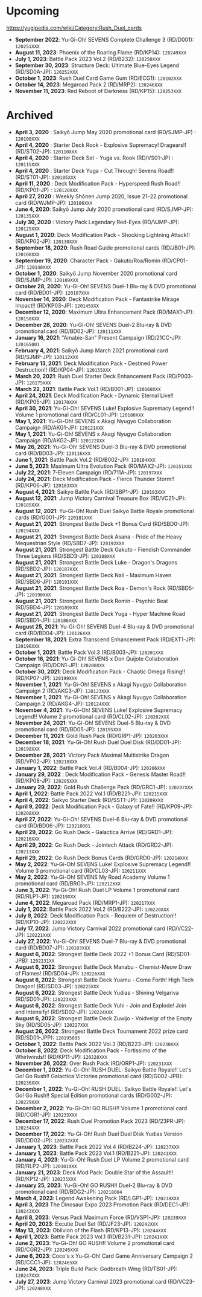 # Upcoming
https://yugipedia.com/wiki/Category:Rush_Duel_cards

- **September 2022**: Yu-Gi-Oh! SEVENS Complete Challenge 3 (RD/D001): `120251XXX`
- **August 11, 2023**: Phoenix of the Roaring Flame (RD/KP14): `120249XXX`
- **July 1, 2023**: Battle Pack 2023 Vol.2 (RD/B232): `120250XXX`
- **September 30, 2023**: Structure Deck: Ultimate Blue-Eyes Legend (RD/SD0A-JP): `120252XXX`
- **October 1, 2023**: Rush Duel Card Game Gum (RD/ECG1): `120102XXX`
- **October 14, 2023**: Megaroad Pack 2 (RD/MRP2): `120246XXX`
- **November 11, 2023**: Red Reboot of Darkness (RD/KP15): `120253XXX`

# Archived
- **April 3, 2020** : Saikyō Jump May 2020 promotional card (RD/SJMP-JP) : `120100XXX`
- **April 4, 2020** : Starter Deck Rook - Explosive Supremacy! Dragears!! (RD/ST02-JP): `120110XXX`
- **April 4, 2020** : Starter Deck Set - Yuga vs. Rook (RD/VS01-JP) : `120115XXX`
- **April 4, 2020** : Starter Deck Yuga - Cut Through! Sevens Road!! (RD/ST01-JP): `120105XXX`
- **April 11, 2020** : Deck Modification Pack - Hyperspeed Rush Road!! (RD/KP01-JP) : `120120XXX`
- **April 27, 2020** : Weekly Shōnen Jump 2020, Issue 21–22 promotional card (RD/WJMP-JP): `120106XXX`
- **June 4, 2020**: Saikyō Jump July 2020 promotional card (RD/SJMP-JP): `120135XXX`
- **July 30, 2020** : Victory Pack Legendary Red-Eyes (RD/VJMP-JP): `120125XXX`
- **August 1, 2020**: Deck Modification Pack - Shocking Lightning Attack!! (RD/KP02-JP): `120130XXX`
- **September 18, 2020**: Rush Road Guide promotional cards (RD/JB01-JP): `120108XXX`
- **September 19, 2020**: Character Pack - Gakuto/Roa/Romin (RD/CP01-JP): `120140XXX`
- **October 1, 2020**: Saikyō Jump November 2020 promotional card (RD/SJMP-JP): `120109XXX`
- **October 28, 2020**: Yu-Gi-Oh! SEVENS Duel-1 Blu-ray & DVD promotional card (RD/BD01-JP): `120107XXX`
- **November 14, 2020**: Deck Modification Pack - Fantastrike Mirage Impact!! (RD/KP03-JP): `120145XXX`
- **December 12, 2020**: Maximum Ultra Enhancement Pack (RD/MAX1-JP): `120150XXX`
- **December 28, 2020**: Yu-Gi-Oh! SEVENS Duel-2 Blu-ray & DVD promotional card (RD/BD02-JP): `120111XXX`
- **January 16, 2021**: "Amabie-San" Present Campaign (RD/21CC-JP): `120165001`
- **February 4, 2021**: Saikyō Jump March 2021 promotional card (RD/SJMP-JP): `120112XXX`
- **February 13, 2021**: Deck Modification Pack - Destined Power Destruction!! (RD/KP04-JP): `120155XXX`
- **March 20, 2021**: Rush Duel Starter Deck Enhancement Pack (RD/P003-JP): `120175XXX`
- **March 22, 2021**: Battle Pack Vol.1 (RD/B001-JP): `120160XXX`
- **April 24, 2021**: Deck Modification Pack - Dynamic Eternal Live!! (RD/KP05-JP): `120170XXX`
- **April 30, 2021**: Yu-Gi-Oh! SEVENS Luke! Explosive Supremacy Legend!! Volume 1 promotional card (RD/CL01-JP): `120180XXX`
- **May 1, 2021**: Yu-Gi-Oh! SEVENS x Akagi Nyugyo Collaboration Campaign (RD/AKG1-JP): `120121XXX`
- **May 1, 2021**: Yu-Gi-Oh! SEVENS x Akagi Nyugyo Collaboration Campaign (RD/AKG2-JP): `120122XXX`
- **May 26, 2021**: Yu-Gi-Oh! SEVENS Duel-3 Blu-ray & DVD promotional card (RD/BD03-JP): `120116XXX`
- **June 1, 2021**: Battle Pack Vol.2 (RD/B002-JP): `120184XXX`
- **June 5, 2021**: Maximum Ultra Evolution Pack (RD/MAX2-JP): `120151XXX`
- **July 22, 2021**: 7-Eleven Campaign (RD/711A-JP): `120197XXX`
- **July 24, 2021**: Deck Modification Pack - Fierce Thunder Storm!! (RD/KP06-JP): `120183XXX`
- **August 4, 2021**: Saikyo Battle Pack (RD/SBP1-JP): `120193XXX`
- **August 12, 2021**: Jump Victory Carnival Treasure Box (RD/VC21-JP): `120185XXX`
- **August 12, 2021**: Yu-Gi-Oh! Rush Duel Saikyo Battle Royale promotional cards (RD/G001-JP): `120181XXX`
- **August 21, 2021**: Strongest Battle Deck +1 Bonus Card (RD/SBD0-JP): `120194XXX`
- **August 21, 2021**: Strongest Battle Deck Asana - Pride of the Heavy Mequestrian Style (RD/SBD7-JP): `120192XXX`
- **August 21, 2021**: Strongest Battle Deck Gakuto - Fiendish Commander Three Legions (RD/SBD3-JP): `120188XXX`
- **August 21, 2021**: Strongest Battle Deck Luke - Dragon's Dragons (RD/SBD2-JP): `120187XXX`
- **August 21, 2021**: Strongest Battle Deck Nail - Maximum Haven (RD/SBD6-JP): `120191XXX`
- **August 21, 2021**: Strongest Battle Deck Roa - Demon's Rock (RD/SBD5-JP): `120190XXX`
- **August 21, 2021**: Strongest Battle Deck Romin - Psychic Beat (RD/SBD4-JP): `120189XXX`
- **August 21, 2021**: Strongest Battle Deck Yuga - Hyper Machine Road (RD/SBD1-JP): `120186XXX`
- **August 25, 2021**: Yu-Gi-Oh! SEVENS Duel-4 Blu-ray & DVD promotional card (RD/BD04-JP): `120126XXX`
- **September 18, 2021**: Extra Transcend Enhancement Pack (RD/EXT1-JP): `120196XXX`
- **October 1, 2021**: Battle Pack Vol.3 (RD/B003-JP): `120201XXX`
- **October 16, 2021**: Yu-Gi-Oh! SEVENS x Don Quijote Collaboration Campaign (RD/DON1-JP): `120200XXX`
- **October 30, 2021**: Deck Modification Pack - Chaotic Omega Rising!! (RD/KP07-JP): `120199XXX`
- **November 1, 2021**: Yu-Gi-Oh! SEVENS x Akagi Nyugyo Collaboration Campaign 2 (RD/AKG3-JP): `120123XXX`
- **November 1, 2021**: Yu-Gi-Oh! SEVENS x Akagi Nyugyo Collaboration Campaign 2 (RD/AKG4-JP): `120124XXX`
- **November 4, 2021**: Yu-Gi-Oh! SEVENS Luke! Explosive Supremacy Legend!! Volume 2 promotional card (RD/CL02-JP): `120202XXX`
- **November 24, 2021**: Yu-Gi-Oh! SEVENS Duel-5 Blu-ray & DVD promotional card (RD/BD05-JP): `120195XXX`
- **December 11, 2021**: Gold Rush Pack (RD/GRP1-JP): `120203XXX`
- **December 18, 2021**: Yu-Gi-Oh! Rush Duel Duel Disk (RD/DD01-JP): `120198XXX`
- **December 28, 2021**: Victory Pack Maximal Multistrike Dragon (RD/VP02-JP): `120210XXX`
- **January 1, 2022**: Battle Pack Vol.4 (RD/B004-JP): `120206XXX`
- **January 29, 2022** : Deck Modification Pack - Genesis Master Road!! (RD/KP08-JP): `120205XXX`
- **January 29, 2022**: Gold Rush Challenge Pack (RD/GRC1-JP): `120207XXX`
- **April 1, 2022**: Battle Pack 2022 Vol.1 (RD/B221-JP): `120215XXX`
- **April 4, 2022**: Saikyo Starter Deck (RD/SST1-JP): `120209XXX`
- **April 9, 2022**: Deck Modification Pack - Galaxy of Fate!! (RD/KP09-JP): `120208XXX`
- **April 27, 2022**: Yu-Gi-Oh! SEVENS Duel-6 Blu-ray & DVD promotional card (RD/BD06-JP): `120218001`
- **April 29, 2022**: Go Rush Deck - Galactica Arrive (RD/GRD1-JP): `120216XXX`
- **April 29, 2022**: Go Rush Deck - Jointech Attack (RD/GRD2-JP): `120213XXX`
- **April 29, 2022**: Go Rush Deck Bonus Cards (RD/GRD0-JP): `120214XXX`
- **May 2, 2022**: Yu-Gi-Oh! SEVENS Luke! Explosive Supremacy Legend!! Volume 3 promotional card (RD/CL03-JP): `120211XXX`
- **May 2, 2022**: Yu-Gi-Oh! SEVENS My Road Academy Volume 1 promotional card (RD/BRG1-JP): `120212XXX`
- **June 3, 2022**: Yu-Gi-Oh! Rush Duel LP Volume 1 promotional card (RD/RLP1-JP): `120219XXX`
- **June 4, 2022**: Megaroad Pack (RD/MRP1-JP): `120217XXX`
- **July 1, 2022**: Battle Pack 2022 Vol.2 (RD/B222-JP): `120220XXX`
- **July 9, 2022**: Deck Modification Pack - Requiem of Destruction!! (RD/KP10-JP): `120222XXX`
- **July 17, 2022**: Jump Victory Carnival 2022 promotional card (RD/VC22-JP): `120221XXX`
- **July 27, 2022**: Yu-Gi-Oh! SEVENS Duel-7 Blu-ray & DVD promotional card (RD/BD07-JP): `120103XXX`
- **August 6, 2022**: Strongest Battle Deck 2022 +1 Bonus Card (RD/SD01-JPB): `1202231XX`
- **August 6, 2022**: Strongest Battle Deck Manabu - Chemist-Meow Draw of Flames! (RD/SD04-JP): `120226XXX`
- **August 6, 2022**: Strongest Battle Deck Yuamu - Come Forth! High Tech Dragon! (RD/SD03-JP): `120225XXX`
- **August 6, 2022**: Strongest Battle Deck Yudias - Shining Velgariva (RD/SD01-JP): `120223XXX`
- **August 6, 2022**: Strongest Battle Deck Yuhi - Join and Explode! Join and Intensify! (RD/SD02-JP): `120224XXX`
- **August 6, 2022**: Strongest Battle Deck Zuwijo - Voidvelgr of the Empty Sky (RD/SD05-JP): `120227XXX`
- **August 26, 2022**: Strongest Battle Deck Tournament 2022 prize card	(RD/SD01-JPP): `120195005`
- **October 1, 2022**: Battle Pack 2022 Vol.3 (RD/B223-JP): `120230XXX`
- **October 8, 2022**: Deck Modification Pack - Fortissimo of the Whirlwinds!! (RD/KP11-JP): `120228XXX`
- **November 26, 2022**: Over Rush Pack (RD/ORP1-JP): `120231XXX`
- **December 1, 2022**: Yu-Gi-Oh! RUSH DUEL: Saikyo Battle Royale!! Let's Go! Go Rush!! Galactica Victories promotional card (RD/G002-JPB): `120236XXX`
- **December 1, 2022**: Yu-Gi-Oh! RUSH DUEL: Saikyo Battle Royale!! Let's Go! Go Rush!! Special Edition promotional cards (RD/G002-JP): `120229XXX`
- **December 2, 2022**: Yu-Gi-Oh! GO RUSH!! Volume 1 promotional card (RD/CGR1-JP): `120233XXX`
- **December 17, 2022**: Rush Duel Promotion Pack 2023 (RD/23PR-JP): `120234XXX`
- **December 17, 2022**: Yu-Gi-Oh! Rush Duel Duel Disk Yudias Version (RD/DD02-JP): `120232XXX`
- **January 1, 2023**: Battle Pack 2022 Vol.4 (RD/B224-JP): `120237XXX`
- **January 1, 2023**: Battle Pack 2023 Vol.1 (RD/B221-JP): `120241XXX`
- **January 4, 2023**: Yu-Gi-Oh! Rush Duel LP Volume 2 promotional card (RD/RLP2-JP): `120101XXX`
- **January 21, 2023**: Deck Mod Pack: Double Star of the Assault!! (RD/KP12-JP): `120235XXX`
- **January 25, 2023**: Yu-Gi-Oh! GO RUSH!! Duel-2 Blu-ray & DVD promotional card (RD/BDG2-JP): `120218004`
- **March 4, 2023**: Legend Awakening Pack (RD/LGP1-JP): `120238XXX`
- **April 3, 2023** The Dinosaur Expo 2023 Promotion Pack (RD/DEC1-JP): `120243XXX`
- **April 8, 2023**: Versus Pack Maximum Force (RD/VSP1-JP): `120239XXX`
- **April 20, 2023**: Excutie Duel Set (RD/JF23-JP): `120242XXX`
- **May 13, 2023**: Oblivion of the Flash (RD/KP13-JP): `120244XXX`
- **April 1, 2023**: Battle Pack 2023 Vol.1 (RD/B231-JP): `120241XXX`
- **June 2, 2023**: Yu-Gi-Oh! GO RUSH!! Volume 2 promotional card (RD/CGR2-JP): `120245XXX`
- **June 6, 2023**: Coco's x Yu-Gi-Oh! Card Game Anniversary Campaign 2 (RD/CCC1-JP): `1202465XX`
- **June 24, 2023**: Triple Build Pack: Godbreath Wing (RD/TB01-JP): `120247XXX`
- **July 27, 2023**: Jump Victory Carnival 2023 promotional card (RD/VC23-JP): `120248XXX`